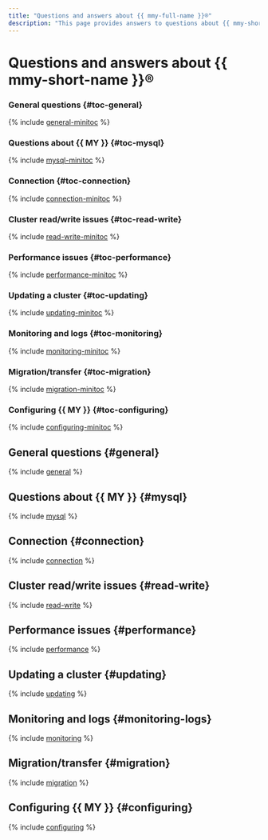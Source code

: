 ```yaml
---
title: "Questions and answers about {{ mmy-full-name }}®"
description: "This page provides answers to questions about {{ mmy-short-name }}®."
---
```


# Questions and answers about {{ mmy-short-name }}®

### General questions {#toc-general}

{% include [general-minitoc](../../_qa/managed-mysql/minitoc/general.md) %}

### Questions about {{ MY }} {#toc-mysql}

{% include [mysql-minitoc](../../_qa/managed-mysql/minitoc/mysql.md) %}

### Connection {#toc-connection}

{% include [connection-minitoc](../../_qa/managed-mysql/minitoc/connection.md) %}

### Cluster read/write issues {#toc-read-write}

{% include [read-write-minitoc](../../_qa/managed-mysql/minitoc/read-write.md) %}

### Performance issues {#toc-performance}

{% include [performance-minitoc](../../_qa/managed-mysql/minitoc/performance.md) %}

### Updating a cluster {#toc-updating}

{% include [updating-minitoc](../../_qa/managed-mysql/minitoc/updating.md) %}

### Monitoring and logs {#toc-monitoring}

{% include [monitoring-minitoc](../../_qa/managed-mysql/minitoc/monitoring.md) %}

### Migration/transfer {#toc-migration}

{% include [migration-minitoc](../../_qa/managed-mysql/minitoc/migration.md) %}

### Configuring {{ MY }} {#toc-configuring}

{% include [configuring-minitoc](../../_qa/managed-mysql/minitoc/configuring.md) %}

## General questions {#general}

{% include [general](../../_qa/managed-mysql/general.md) %}

## Questions about {{ MY }} {#mysql}

{% include [mysql](../../_qa/managed-mysql/mysql.md) %}

## Connection {#connection}

{% include [connection](../../_qa/managed-mysql/connection.md) %}

## Cluster read/write issues {#read-write}

{% include [read-write](../../_qa/managed-mysql/read-write.md) %}

## Performance issues {#performance}

{% include [performance](../../_qa/managed-mysql/performance.md) %}

## Updating a cluster {#updating}

{% include [updating](../../_qa/managed-mysql/updating.md) %}

## Monitoring and logs {#monitoring-logs}

{% include [monitoring](../../_qa/managed-mysql/monitoring.md) %}

## Migration/transfer {#migration}

{% include [migration](../../_qa/managed-mysql/migration.md) %}

## Configuring {{ MY }} {#configuring}

{% include [configuring](../../_qa/managed-mysql/configuring.md) %}
